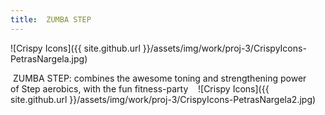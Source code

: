 ```yaml
---
title:  ZUMBA STEP
---
```


![Crispy Icons]({{ site.github.url }}/assets/img/work/proj-3/CrispyIcons-PetrasNargela.jpg)

 ZUMBA STEP:  combines the awesome toning and strengthening power of Step aerobics, with the fun fitness-party
 
 ![Crispy Icons]({{ site.github.url }}/assets/img/work/proj-3/CrispyIcons-PetrasNargela2.jpg)